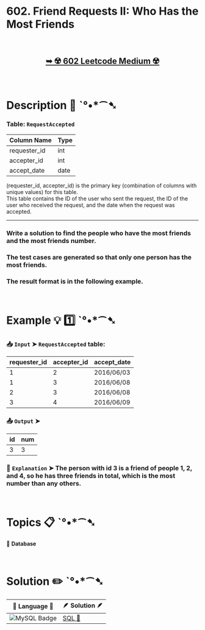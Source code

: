 # 602. Friend Requests II: Who Has the Most Friends

</br>

<h2 align="center"> 

<a href="https://leetcode.com/problems/friend-requests-ii-who-has-the-most-friends/?envType=study-plan-v2&envId=top-sql-50"><strong>➥ ☢️ 602 Leetcode Medium ☢️ </strong></a>
</h2>

</br>

# Description 📜 ˋ°•*⁀➷

### Table: `RequestAccepted`

| Column Name    | Type    |
|----------------|---------|
| requester_id   | int     |
| accepter_id    | int     |
| accept_date    | date    |

(requester_id, accepter_id) is the primary key (combination of columns with unique values) for this table.</br>
This table contains the ID of the user who sent the request, the ID of the user who received the request, and the date when the request was accepted.

---

### Write a solution to find the people who have the most friends and the most friends number.

### The test cases are generated so that only one person has the most friends.

### The result format is in the following example.

</br>

# Example 💡 1️⃣ ˋ°•*⁀➷

  ### 📥 `Input`  ➤ `RequestAccepted` table:

| requester_id | accepter_id | accept_date |
| ------------ | ----------- | ----------- |
| 1            | 2           | 2016/06/03  |
| 1            | 3           | 2016/06/08  |
| 2            | 3           | 2016/06/08  |
| 3            | 4           | 2016/06/09  |

  ### 📤 `Output`  ➤

| id | num |
| -- | --- |
| 3  | 3   |

  ### 🔦 `Explanation`  ➤ The person with id 3 is a friend of people 1, 2, and 4, so he has three friends in total, which is the most number than any others.

</br>

# Topics 📋 ˋ°•*⁀➷

🔸 **Database**  </br>

</br>

# Solution ✏️ ˋ°•*⁀➷

| 📒 Language 📒  | 🪶 Solution 🪶 |
| ------------- | ------------- |
|  ![MySQL Badge](https://img.shields.io/badge/MySQL-4479A1?logo=mysql&logoColor=fff&style=for-the-badge)  | [SQL 🕍](https://github.com/Prakhar-002/LEETCODE/blob/main/%F0%9F%93%9A%20Study%20%F0%9F%8E%A7%20Plan%20%F0%9F%91%A8%F0%9F%8F%BB%E2%80%8D%F0%9F%92%BB/%F0%9F%93%A6%20SQL%2050%20-%20%F0%9F%8C%BD%20Crack%20SQL%20Interview/%F0%9F%94%AC%20Examine%20Thoroughly%20%F0%9F%A7%AC/06%20Subqueries/Day%20%E2%9E%BA%2041%20%F0%9F%8C%BD%20602.%20Friend%20Requests%20II%20Who%20Has%20the%20Most%20Friends/%F0%9F%95%8D%20SQL%20-%20602.%20Friend%20Requests%20II%20Who%20Has%20the%20Mos.sql) |